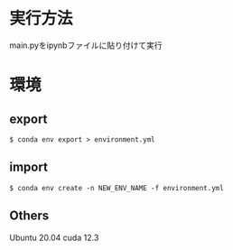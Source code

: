 # 実行方法
main.pyをipynbファイルに貼り付けて実行

# 環境
## export
```
$ conda env export > environment.yml
```
## import
```
$ conda env create -n NEW_ENV_NAME -f environment.yml
```
## Others
Ubuntu 20.04
cuda 12.3